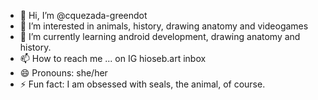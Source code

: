 - 👋 Hi, I’m @cquezada-greendot
- 👀 I’m interested in animals, history, drawing anatomy and videogames
- 🌱 I’m currently learning android development, drawing anatomy and history.
- 📫 How to reach me ... on IG hioseb.art inbox
- 😄 Pronouns: she/her
- ⚡ Fun fact: I am obsessed with seals, the animal, of course. 

<!---
cquezada-greendot/cquezada-greendot is a ✨ special ✨ repository because its `README.md` (this file) appears on your GitHub profile.
You can click the Preview link to take a look at your changes.
--->
